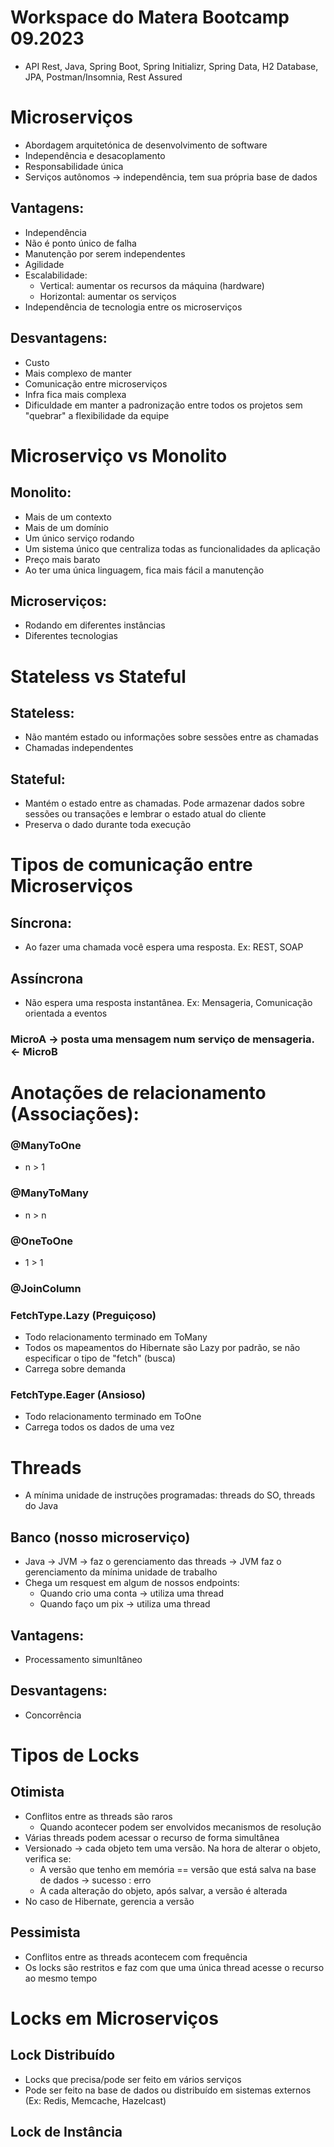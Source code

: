 # Workspace do Matera Bootcamp 09.2023
- API Rest, Java, Spring Boot, Spring Initializr, Spring Data, H2 Database, JPA, Postman/Insomnia, Rest Assured


# Microserviços
- Abordagem arquitetónica de desenvolvimento de software
- Independência e desacoplamento
- Responsabilidade única
- Serviços autônomos -> independência, tem sua própria base de dados

## Vantagens:
- Independência
- Não é ponto único de falha
- Manutenção por serem independentes
- Agilidade
- Escalabilidade:
	- Vertical: aumentar os recursos da máquina (hardware)
	- Horizontal: aumentar os serviços
- Independência de tecnologia entre os microserviços

## Desvantagens:
- Custo
- Mais complexo de manter
- Comunicação entre microserviços
- Infra fica mais complexa
- Dificuldade em manter a padronização entre todos os projetos sem "quebrar" a flexibilidade da equipe


# Microserviço vs Monolito

## Monolito:
- Mais de um contexto
- Mais de um domínio
- Um único serviço rodando
- Um sistema único que centraliza todas as funcionalidades da aplicação
- Preço mais barato
- Ao ter uma única linguagem, fica mais fácil a manutenção

## Microserviços:
- Rodando em diferentes instâncias
- Diferentes tecnologias


# Stateless vs Stateful

## Stateless:
- Não mantém estado ou informações sobre sessões entre as chamadas
- Chamadas independentes

## Stateful:
- Mantém o estado entre as chamadas. Pode armazenar dados sobre sessões ou transações e lembrar o estado atual do cliente
- Preserva o dado durante toda execução


# Tipos de comunicação entre Microserviços

## Síncrona:
- Ao fazer uma chamada você espera uma resposta. Ex: REST, SOAP

## Assíncrona
- Não espera uma resposta instantânea. Ex: Mensageria, Comunicação orientada a eventos


### MicroA -> posta uma mensagem num serviço de mensageria. <- MicroB


# Anotações de relacionamento (Associações):

### @ManyToOne
- n > 1

### @ManyToMany
- n > n

### @OneToOne
- 1 > 1

### @JoinColumn

### FetchType.Lazy (Preguiçoso)
- Todo relacionamento terminado em ToMany
- Todos os mapeamentos do Hibernate são Lazy por padrão, se não especificar o tipo de "fetch" (busca)
- Carrega sobre demanda

### FetchType.Eager (Ansioso)
- Todo relacionamento terminado em ToOne
- Carrega todos os dados de uma vez


# Threads
- A mínima unidade de instruções programadas: threads do SO, threads do Java

## Banco (nosso microserviço)
- Java -> JVM -> faz o gerenciamento das threads -> JVM faz o gerenciamento da mínima unidade de trabalho
- Chega um resquest em algum de nossos endpoints:
	- Quando crio uma conta -> utiliza uma thread
	- Quando faço um pix -> utiliza uma thread

## Vantagens:
- Processamento simunltâneo

## Desvantagens:
- Concorrência


# Tipos de Locks

## Otimista
- Conflitos entre as threads são raros
	- Quando acontecer podem ser envolvidos mecanismos de resolução
- Várias threads podem acessar o recurso de forma simultânea
- Versionado -> cada objeto tem uma versão. Na hora de alterar o objeto, verifica se:
	- A versão que tenho em memória == versão que está salva na base de dados -> sucesso : erro
	- A cada alteração do objeto, após salvar, a versão é alterada
- No caso de Hibernate, gerencia a versão

## Pessimista
- Conflitos entre as threads acontecem com frequência
- Os locks são restritos e faz com que uma única thread acesse o recurso ao mesmo tempo


# Locks em Microserviços

## Lock Distribuído
- Locks que precisa/pode ser feito em vários serviços
- Pode ser feito na base de dados ou distribuído em sistemas externos (Ex: Redis, Memcache, Hazelcast)

## Lock de Instância
